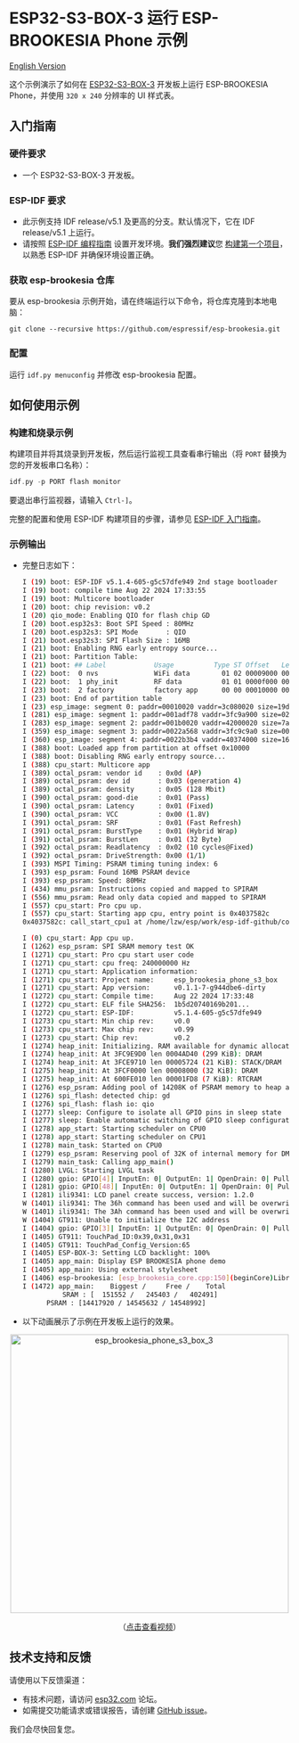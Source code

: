 # ESP32-S3-BOX-3 运行 ESP-BROOKESIA Phone 示例

[English Version](./README.md)

这个示例演示了如何在 [ESP32-S3-BOX-3](https://github.com/espressif/esp-box/tree/master) 开发板上运行 ESP-BROOKESIA Phone，并使用 `320 x 240` 分辨率的 UI 样式表。

## 入门指南

### 硬件要求

* 一个 ESP32-S3-BOX-3 开发板。

### ESP-IDF 要求

- 此示例支持 IDF release/v5.1 及更高的分支。默认情况下，它在 IDF release/v5.1 上运行。
- 请按照 [ESP-IDF 编程指南](https://docs.espressif.com/projects/esp-idf/zh_CN/latest/esp32/get-started/index.html) 设置开发环境。**我们强烈建议**您 [构建第一个项目](https://docs.espressif.com/projects/esp-idf/zh_CN/latest/esp32/get-started/index.html#build-your-first-project)，以熟悉 ESP-IDF 并确保环境设置正确。

### 获取 esp-brookesia 仓库

要从 esp-brookesia 示例开始，请在终端运行以下命令，将仓库克隆到本地电脑：

```
git clone --recursive https://github.com/espressif/esp-brookesia.git
```

### 配置

  运行 ``idf.py menuconfig`` 并修改 esp-brookesia 配置。

## 如何使用示例

### 构建和烧录示例

构建项目并将其烧录到开发板，然后运行监视工具查看串行输出（将 `PORT` 替换为您的开发板串口名称）：

```c
idf.py -p PORT flash monitor
```

要退出串行监视器，请输入 ``Ctrl-]``。

完整的配置和使用 ESP-IDF 构建项目的步骤，请参见 [ESP-IDF 入门指南](https://docs.espressif.com/projects/esp-idf/zh_CN/latest/get-started/index.html)。

### 示例输出

- 完整日志如下：

    ```bash
    I (19) boot: ESP-IDF v5.1.4-605-g5c57dfe949 2nd stage bootloader
    I (19) boot: compile time Aug 22 2024 17:33:55
    I (19) boot: Multicore bootloader
    I (20) boot: chip revision: v0.2
    I (20) qio_mode: Enabling QIO for flash chip GD
    I (20) boot.esp32s3: Boot SPI Speed : 80MHz
    I (20) boot.esp32s3: SPI Mode       : QIO
    I (21) boot.esp32s3: SPI Flash Size : 16MB
    I (21) boot: Enabling RNG early entropy source...
    I (21) boot: Partition Table:
    I (21) boot: ## Label            Usage          Type ST Offset   Length
    I (22) boot:  0 nvs              WiFi data        01 02 00009000 00006000
    I (22) boot:  1 phy_init         RF data          01 01 0000f000 00001000
    I (23) boot:  2 factory          factory app      00 00 00010000 00400000
    I (23) boot: End of partition table
    I (23) esp_image: segment 0: paddr=00010020 vaddr=3c080020 size=19df50h (1695568) map
    I (281) esp_image: segment 1: paddr=001adf78 vaddr=3fc9a900 size=020a0h (  8352) load
    I (283) esp_image: segment 2: paddr=001b0020 vaddr=42000020 size=7a540h (501056) map
    I (359) esp_image: segment 3: paddr=0022a568 vaddr=3fc9c9a0 size=00e44h (  3652) load
    I (360) esp_image: segment 4: paddr=0022b3b4 vaddr=40374000 size=168d4h ( 92372) load
    I (388) boot: Loaded app from partition at offset 0x10000
    I (388) boot: Disabling RNG early entropy source...
    I (388) cpu_start: Multicore app
    I (389) octal_psram: vendor id    : 0x0d (AP)
    I (389) octal_psram: dev id       : 0x03 (generation 4)
    I (389) octal_psram: density      : 0x05 (128 Mbit)
    I (390) octal_psram: good-die     : 0x01 (Pass)
    I (390) octal_psram: Latency      : 0x01 (Fixed)
    I (390) octal_psram: VCC          : 0x00 (1.8V)
    I (391) octal_psram: SRF          : 0x01 (Fast Refresh)
    I (391) octal_psram: BurstType    : 0x01 (Hybrid Wrap)
    I (391) octal_psram: BurstLen     : 0x01 (32 Byte)
    I (392) octal_psram: Readlatency  : 0x02 (10 cycles@Fixed)
    I (392) octal_psram: DriveStrength: 0x00 (1/1)
    I (393) MSPI Timing: PSRAM timing tuning index: 6
    I (393) esp_psram: Found 16MB PSRAM device
    I (393) esp_psram: Speed: 80MHz
    I (434) mmu_psram: Instructions copied and mapped to SPIRAM
    I (556) mmu_psram: Read only data copied and mapped to SPIRAM
    I (557) cpu_start: Pro cpu up.
    I (557) cpu_start: Starting app cpu, entry point is 0x4037582c
    0x4037582c: call_start_cpu1 at /home/lzw/esp/work/esp-idf-github/components/esp_system/port/cpu_start.c:159

    I (0) cpu_start: App cpu up.
    I (1262) esp_psram: SPI SRAM memory test OK
    I (1271) cpu_start: Pro cpu start user code
    I (1271) cpu_start: cpu freq: 240000000 Hz
    I (1271) cpu_start: Application information:
    I (1271) cpu_start: Project name:     esp_brookesia_phone_s3_box
    I (1271) cpu_start: App version:      v0.1.1-7-g944dbe6-dirty
    I (1272) cpu_start: Compile time:     Aug 22 2024 17:33:48
    I (1272) cpu_start: ELF file SHA256:  1b5d20740169b201...
    I (1272) cpu_start: ESP-IDF:          v5.1.4-605-g5c57dfe949
    I (1273) cpu_start: Min chip rev:     v0.0
    I (1273) cpu_start: Max chip rev:     v0.99
    I (1273) cpu_start: Chip rev:         v0.2
    I (1274) heap_init: Initializing. RAM available for dynamic allocation:
    I (1274) heap_init: At 3FC9E9D0 len 0004AD40 (299 KiB): DRAM
    I (1274) heap_init: At 3FCE9710 len 00005724 (21 KiB): STACK/DRAM
    I (1275) heap_init: At 3FCF0000 len 00008000 (32 KiB): DRAM
    I (1275) heap_init: At 600FE010 len 00001FD8 (7 KiB): RTCRAM
    I (1276) esp_psram: Adding pool of 14208K of PSRAM memory to heap allocator
    I (1276) spi_flash: detected chip: gd
    I (1276) spi_flash: flash io: qio
    I (1277) sleep: Configure to isolate all GPIO pins in sleep state
    I (1277) sleep: Enable automatic switching of GPIO sleep configuration
    I (1278) app_start: Starting scheduler on CPU0
    I (1278) app_start: Starting scheduler on CPU1
    I (1278) main_task: Started on CPU0
    I (1279) esp_psram: Reserving pool of 32K of internal memory for DMA/internal allocations
    I (1279) main_task: Calling app_main()
    I (1280) LVGL: Starting LVGL task
    I (1280) gpio: GPIO[4]| InputEn: 0| OutputEn: 1| OpenDrain: 0| Pullup: 0| Pulldown: 0| Intr:0
    I (1281) gpio: GPIO[48]| InputEn: 0| OutputEn: 1| OpenDrain: 0| Pullup: 0| Pulldown: 0| Intr:0
    I (1281) ili9341: LCD panel create success, version: 1.2.0
    W (1401) ili9341: The 36h command has been used and will be overwritten by external initialization sequence
    W (1401) ili9341: The 3Ah command has been used and will be overwritten by external initialization sequence
    W (1404) GT911: Unable to initialize the I2C address
    I (1404) gpio: GPIO[3]| InputEn: 1| OutputEn: 0| OpenDrain: 0| Pullup: 0| Pulldown: 0| Intr:2
    I (1405) GT911: TouchPad_ID:0x39,0x31,0x31
    I (1405) GT911: TouchPad_Config_Version:65
    I (1405) ESP-BOX-3: Setting LCD backlight: 100%
    I (1405) app_main: Display ESP BROOKESIA phone demo
    I (1405) app_main: Using external stylesheet
    I (1406) esp-brookesia: [esp_brookesia_core.cpp:150](beginCore)Library version: 0.1.0
    I (1472) app_main:    Biggest /     Free /    Total
              SRAM : [  151552 /   245403 /   402491]
          PSRAM : [14417920 / 14545632 / 14548992]
    ```

- 以下动画展示了示例在开发板上运行的效果。

<p align="center">
<img src="https://dl.espressif.com/AE/esp-dev-kits/esp_brookesia_phone_s3_box_3.gif" alt ="esp_brookesia_phone_s3_box_3" width="500">
</p>

<p align="center">
（<a href="https://dl.espressif.com/AE/esp-dev-kits/esp_brookesia_phone_s3_box_3.mp4">点击查看视频</a>）
</p>

## 技术支持和反馈

请使用以下反馈渠道：

- 有技术问题，请访问 [esp32.com](https://esp32.com/viewforum.php?f=35) 论坛。
- 如需提交功能请求或错误报告，请创建 [GitHub issue](https://github.com/espressif/esp-brookesia/issues)。

我们会尽快回复您。
